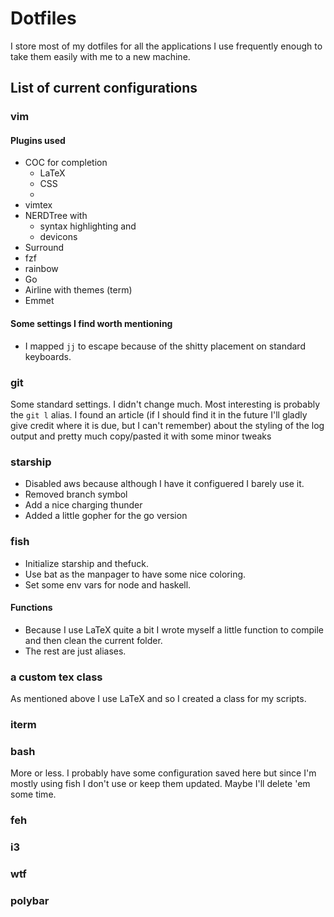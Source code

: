 # Dotfiles
I store most of my dotfiles for all the applications I use frequently enough to take them easily with me to a new machine.

## List of current configurations

### vim 

#### Plugins used
* COC for completion
    * LaTeX
    * CSS
    * 
* vimtex
* NERDTree with
    * syntax highlighting and
    * devicons
* Surround
* fzf
* rainbow
* Go
* Airline with themes (term)
* Emmet
#### Some settings I find worth mentioning
* I mapped `jj` to escape because of the shitty placement on standard keyboards.

### git
Some standard settings. I didn't change much.
Most interesting is probably the `git l` alias. I found an article (if I should find it in the future I'll gladly give credit where it is due, but I can't remember) about the styling of the log output and pretty much copy/pasted it with some minor tweaks

### starship 
* Disabled aws because although I have it configuered I barely use it.
* Removed branch symbol
* Add a nice charging thunder
* Added a little gopher for the go version

### fish
* Initialize starship and thefuck.
* Use bat as the manpager to have some nice coloring.
* Set some env vars for node and haskell.

#### Functions
* Because I use LaTeX quite a bit I wrote myself a little function to compile and then clean the current folder.
* The rest are just aliases.

### a custom tex class
As mentioned above I use LaTeX and so I created a class for my scripts.

### iterm 

### bash
More or less. 
I probably have some configuration saved here but since I'm mostly using fish I don't use or keep them updated. Maybe I'll delete 'em some time.

### feh

### i3

### wtf

### polybar

